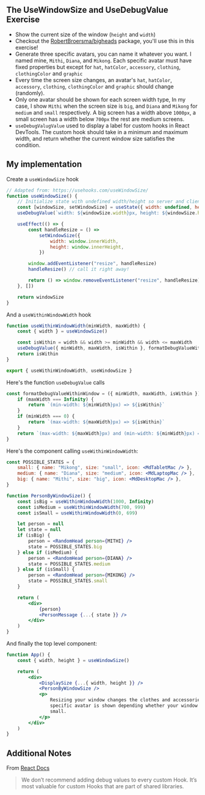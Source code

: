 ## The UseWindowSize and UseDebugValue Exercise

-   Show the current size of the window (`height` and `width`)
-   Checkout the [RobertBroersma/bigheads](https://github.com/RobertBroersma/bigheads) package, you'll use this in this exercise!
-   Generate three specific avatars, you can name it whatever you want. I named mine, `Mithi`, `Diana`, and `Mikong`. Each specific avatar must have fixed properties but except for `hat`, `hatColor`, `accessory`, `clothing`, `clothingColor` and `graphic`
-   Every time the screen size changes, an avatar's `hat`, `hatColor`, `accessory`, `clothing`, `clothingColor` and `graphic` should change (randomly).
-   Only one avatar should be shown for each screen width type, In my case, I show `Mithi` when the screen size is `big`, and `Diana` and `Mikong` for `medium` and `small` respectively. A big screen has a width above `1000px`, a small screen has a width below `700px` the rest are medium screens.
-   `useDebugValugValue` used to display a label for custom hooks in React DevTools. The custom hook should take in a minimum and maximum width, and return whether the current window size satisfies the condition.

## My implementation

Create a `useWindowSize` hook

```jsx
// Adapted from: https://usehooks.com/useWindowSize/
function useWindowSize() {
    // Initialize state with undefined width/height so server and client renders match
    const [windowSize, setWindowSize] = useState({ width: undefined, height: undefined })
    useDebugValue(`width: ${windowSize.width}px, height: ${windowSize.height}px`)

    useEffect(() => {
        const handleResize = () =>
            setWindowSize({
                width: window.innerWidth,
                height: window.innerHeight,
            })

        window.addEventListener("resize", handleResize)
        handleResize() // call it right away!

        return () => window.removeEventListener("resize", handleResize)
    }, [])

    return windowSize
}
```

And a `useWithinWindowWidth` hook

```jsx
function useWithinWindowWidth(minWidth, maxWidth) {
    const { width } = useWindowSize()

    const isWithin = width && width >= minWidth && width <= maxWidth
    useDebugValue({ minWidth, maxWidth, isWithin }, formatDebugValueWithinWindow)
    return isWithin
}

export { useWithinWindowWidth, useWindowSize }
```

Here's the function `useDebugValue` calls

```jsx
const formatDebugValueWithinWindow = ({ minWidth, maxWidth, isWithin }) => {
    if (maxWidth === Infinity) {
        return `(min-width: ${minWidth}px) => ${isWithin}`
    }
    if (minWidth === 0) {
        return `(max-width: ${maxWidth}px) => ${isWithin}`
    }
    return `(max-width: ${maxWidth}px) and (min-width: ${minWidth}px) => ${isWithin}`
}
```

Here's the component calling `useWithinWindowWidth`:

```jsx
const POSSIBLE_STATES = {
    small: { name: "Mikong", size: "small", icon: <MdTabletMac /> },
    medium: { name: "Diana", size: "medium", icon: <MdLaptopMac /> },
    big: { name: "Mithi", size: "big", icon: <MdDesktopMac /> },
}

function PersonByWindowSize() {
    const isBig = useWithinWindowWidth(1000, Infinity)
    const isMedium = useWithinWindowWidth(700, 999)
    const isSmall = useWithinWindowWidth(0, 699)

    let person = null
    let state = null
    if (isBig) {
        person = <RandomHead person={MITHI} />
        state = POSSIBLE_STATES.big
    } else if (isMedium) {
        person = <RandomHead person={DIANA} />
        state = POSSIBLE_STATES.medium
    } else if (isSmall) {
        person = <RandomHead person={MIKONG} />
        state = POSSIBLE_STATES.small
    }

    return (
        <div>
            {person}
            <PersonMessage {...{ state }} />
        </div>
    )
}
```

And finally the top level component:

```jsx
function App() {
    const { width, height } = useWindowSize()

    return (
        <div>
            <DisplaySize {...{ width, height }} />
            <PersonByWindowSize />
            <p>
                Resizing your window changes the clothes and accessories of the avatar. A
                specific avatar is shown depending whether your window is big, medium, or
                small.
            </p>
        </div>
    )
}
```

## Additional Notes

From [React Docs](https://reactjs.org/docs/hooks-reference.html#usedebugvalue)

> We don’t recommend adding debug values to every custom Hook. It’s most valuable for custom Hooks that are part of shared libraries.
